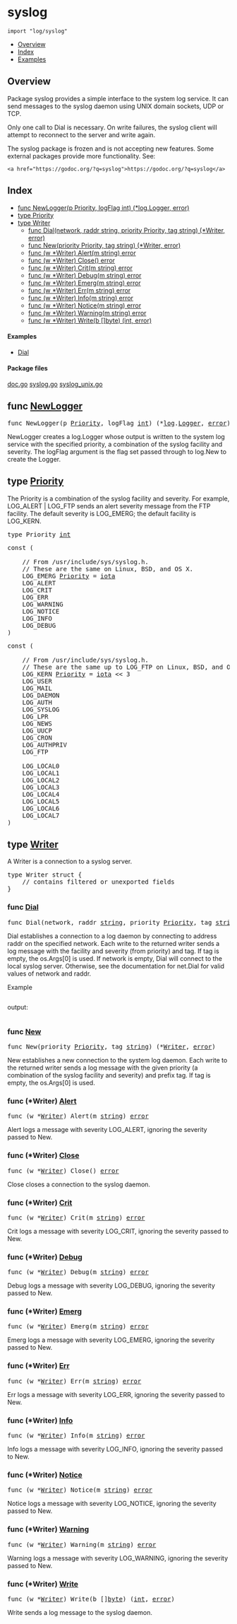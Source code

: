 

# syslog
`import "log/syslog"`

* [Overview](#pkg-overview)
* [Index](#pkg-index)
* [Examples](#pkg-examples)

## <a id="pkg-overview">Overview</a>
Package syslog provides a simple interface to the system log
service. It can send messages to the syslog daemon using UNIX
domain sockets, UDP or TCP.

Only one call to Dial is necessary. On write failures,
the syslog client will attempt to reconnect to the server
and write again.

The syslog package is frozen and is not accepting new features.
Some external packages provide more functionality. See:


	<a href="https://godoc.org/?q=syslog">https://godoc.org/?q=syslog</a>




## <a id="pkg-index">Index</a>
* [func NewLogger(p Priority, logFlag int) (*log.Logger, error)](#NewLogger)
* [type Priority](#Priority)
* [type Writer](#Writer)
  * [func Dial(network, raddr string, priority Priority, tag string) (*Writer, error)](#Dial)
  * [func New(priority Priority, tag string) (*Writer, error)](#New)
  * [func (w *Writer) Alert(m string) error](#Writer.Alert)
  * [func (w *Writer) Close() error](#Writer.Close)
  * [func (w *Writer) Crit(m string) error](#Writer.Crit)
  * [func (w *Writer) Debug(m string) error](#Writer.Debug)
  * [func (w *Writer) Emerg(m string) error](#Writer.Emerg)
  * [func (w *Writer) Err(m string) error](#Writer.Err)
  * [func (w *Writer) Info(m string) error](#Writer.Info)
  * [func (w *Writer) Notice(m string) error](#Writer.Notice)
  * [func (w *Writer) Warning(m string) error](#Writer.Warning)
  * [func (w *Writer) Write(b []byte) (int, error)](#Writer.Write)


#### <a id="pkg-examples">Examples</a>
* [Dial](#example_Dial)


#### <a id="pkg-files">Package files</a>
[doc.go](https://golang.org/src/log/syslog/doc.go) [syslog.go](https://golang.org/src/log/syslog/syslog.go) [syslog_unix.go](https://golang.org/src/log/syslog/syslog_unix.go) 






## <a id="NewLogger">func</a> [NewLogger](https://golang.org/src/log/syslog/syslog.go?s=7405:7465#L299)
<pre>func NewLogger(p <a href="#Priority">Priority</a>, logFlag <a href="/pkg/builtin/#int">int</a>) (*<a href="/pkg/log/">log</a>.<a href="/pkg/log/#Logger">Logger</a>, <a href="/pkg/builtin/#error">error</a>)</pre>
NewLogger creates a log.Logger whose output is written to the
system log service with the specified priority, a combination of
the syslog facility and severity. The logFlag argument is the flag
set passed through to log.New to create the Logger.





## <a id="Priority">type</a> [Priority](https://golang.org/src/log/syslog/syslog.go?s=521:538#L14)
The Priority is a combination of the syslog facility and
severity. For example, LOG_ALERT | LOG_FTP sends an alert severity
message from the FTP facility. The default severity is LOG_EMERG;
the default facility is LOG_KERN.


<pre>type Priority <a href="/pkg/builtin/#int">int</a></pre>



<pre>const (

    <span class="comment">// From /usr/include/sys/syslog.h.</span>
    <span class="comment">// These are the same on Linux, BSD, and OS X.</span>
    <span id="LOG_EMERG">LOG_EMERG</span> <a href="#Priority">Priority</a> = <a href="/pkg/builtin/#iota">iota</a>
    <span id="LOG_ALERT">LOG_ALERT</span>
    <span id="LOG_CRIT">LOG_CRIT</span>
    <span id="LOG_ERR">LOG_ERR</span>
    <span id="LOG_WARNING">LOG_WARNING</span>
    <span id="LOG_NOTICE">LOG_NOTICE</span>
    <span id="LOG_INFO">LOG_INFO</span>
    <span id="LOG_DEBUG">LOG_DEBUG</span>
)</pre>

<pre>const (

    <span class="comment">// From /usr/include/sys/syslog.h.</span>
    <span class="comment">// These are the same up to LOG_FTP on Linux, BSD, and OS X.</span>
    <span id="LOG_KERN">LOG_KERN</span> <a href="#Priority">Priority</a> = <a href="/pkg/builtin/#iota">iota</a> &lt;&lt; 3
    <span id="LOG_USER">LOG_USER</span>
    <span id="LOG_MAIL">LOG_MAIL</span>
    <span id="LOG_DAEMON">LOG_DAEMON</span>
    <span id="LOG_AUTH">LOG_AUTH</span>
    <span id="LOG_SYSLOG">LOG_SYSLOG</span>
    <span id="LOG_LPR">LOG_LPR</span>
    <span id="LOG_NEWS">LOG_NEWS</span>
    <span id="LOG_UUCP">LOG_UUCP</span>
    <span id="LOG_CRON">LOG_CRON</span>
    <span id="LOG_AUTHPRIV">LOG_AUTHPRIV</span>
    <span id="LOG_FTP">LOG_FTP</span>

    <span id="LOG_LOCAL0">LOG_LOCAL0</span>
    <span id="LOG_LOCAL1">LOG_LOCAL1</span>
    <span id="LOG_LOCAL2">LOG_LOCAL2</span>
    <span id="LOG_LOCAL3">LOG_LOCAL3</span>
    <span id="LOG_LOCAL4">LOG_LOCAL4</span>
    <span id="LOG_LOCAL5">LOG_LOCAL5</span>
    <span id="LOG_LOCAL6">LOG_LOCAL6</span>
    <span id="LOG_LOCAL7">LOG_LOCAL7</span>
)</pre>









## <a id="Writer">type</a> [Writer](https://golang.org/src/log/syslog/syslog.go?s=1273:1432#L66)
A Writer is a connection to a syslog server.


<pre>type Writer struct {
    <span class="comment">// contains filtered or unexported fields</span>
}
</pre>









### <a id="Dial">func</a> [Dial](https://golang.org/src/log/syslog/syslog.go?s=2740:2820#L108)
<pre>func Dial(network, raddr <a href="/pkg/builtin/#string">string</a>, priority <a href="#Priority">Priority</a>, tag <a href="/pkg/builtin/#string">string</a>) (*<a href="#Writer">Writer</a>, <a href="/pkg/builtin/#error">error</a>)</pre>
Dial establishes a connection to a log daemon by connecting to
address raddr on the specified network. Each write to the returned
writer sends a log message with the facility and severity
(from priority) and tag. If tag is empty, the os.Args[0] is used.
If network is empty, Dial will connect to the local syslog server.
Otherwise, see the documentation for net.Dial for valid values
of network and raddr.



<a id="example_Dial">Example</a>


```go
```

output:
```txt
```


### <a id="New">func</a> [New](https://golang.org/src/log/syslog/syslog.go?s=2215:2271#L97)
<pre>func New(priority <a href="#Priority">Priority</a>, tag <a href="/pkg/builtin/#string">string</a>) (*<a href="#Writer">Writer</a>, <a href="/pkg/builtin/#error">error</a>)</pre>
New establishes a new connection to the system log daemon. Each
write to the returned writer sends a log message with the given
priority (a combination of the syslog facility and severity) and
prefix tag. If tag is empty, the os.Args[0] is used.






### <a id="Writer.Alert">func</a> (\*Writer) [Alert](https://golang.org/src/log/syslog/syslog.go?s=4429:4467#L190)
<pre>func (w *<a href="#Writer">Writer</a>) Alert(m <a href="/pkg/builtin/#string">string</a>) <a href="/pkg/builtin/#error">error</a></pre>
Alert logs a message with severity LOG_ALERT, ignoring the severity
passed to New.




### <a id="Writer.Close">func</a> (\*Writer) [Close](https://golang.org/src/log/syslog/syslog.go?s=3996:4026#L169)
<pre>func (w *<a href="#Writer">Writer</a>) Close() <a href="/pkg/builtin/#error">error</a></pre>
Close closes a connection to the syslog daemon.




### <a id="Writer.Crit">func</a> (\*Writer) [Crit](https://golang.org/src/log/syslog/syslog.go?s=4613:4650#L197)
<pre>func (w *<a href="#Writer">Writer</a>) Crit(m <a href="/pkg/builtin/#string">string</a>) <a href="/pkg/builtin/#error">error</a></pre>
Crit logs a message with severity LOG_CRIT, ignoring the severity
passed to New.




### <a id="Writer.Debug">func</a> (\*Writer) [Debug](https://golang.org/src/log/syslog/syslog.go?s=5541:5579#L232)
<pre>func (w *<a href="#Writer">Writer</a>) Debug(m <a href="/pkg/builtin/#string">string</a>) <a href="/pkg/builtin/#error">error</a></pre>
Debug logs a message with severity LOG_DEBUG, ignoring the severity
passed to New.




### <a id="Writer.Emerg">func</a> (\*Writer) [Emerg](https://golang.org/src/log/syslog/syslog.go?s=4243:4281#L183)
<pre>func (w *<a href="#Writer">Writer</a>) Emerg(m <a href="/pkg/builtin/#string">string</a>) <a href="/pkg/builtin/#error">error</a></pre>
Emerg logs a message with severity LOG_EMERG, ignoring the severity
passed to New.




### <a id="Writer.Err">func</a> (\*Writer) [Err](https://golang.org/src/log/syslog/syslog.go?s=4793:4829#L204)
<pre>func (w *<a href="#Writer">Writer</a>) Err(m <a href="/pkg/builtin/#string">string</a>) <a href="/pkg/builtin/#error">error</a></pre>
Err logs a message with severity LOG_ERR, ignoring the severity
passed to New.




### <a id="Writer.Info">func</a> (\*Writer) [Info](https://golang.org/src/log/syslog/syslog.go?s=5357:5394#L225)
<pre>func (w *<a href="#Writer">Writer</a>) Info(m <a href="/pkg/builtin/#string">string</a>) <a href="/pkg/builtin/#error">error</a></pre>
Info logs a message with severity LOG_INFO, ignoring the severity
passed to New.




### <a id="Writer.Notice">func</a> (\*Writer) [Notice](https://golang.org/src/log/syslog/syslog.go?s=5171:5210#L218)
<pre>func (w *<a href="#Writer">Writer</a>) Notice(m <a href="/pkg/builtin/#string">string</a>) <a href="/pkg/builtin/#error">error</a></pre>
Notice logs a message with severity LOG_NOTICE, ignoring the
severity passed to New.




### <a id="Writer.Warning">func</a> (\*Writer) [Warning](https://golang.org/src/log/syslog/syslog.go?s=4979:5019#L211)
<pre>func (w *<a href="#Writer">Writer</a>) Warning(m <a href="/pkg/builtin/#string">string</a>) <a href="/pkg/builtin/#error">error</a></pre>
Warning logs a message with severity LOG_WARNING, ignoring the
severity passed to New.




### <a id="Writer.Write">func</a> (\*Writer) [Write](https://golang.org/src/log/syslog/syslog.go?s=3847:3892#L164)
<pre>func (w *<a href="#Writer">Writer</a>) Write(b []<a href="/pkg/builtin/#byte">byte</a>) (<a href="/pkg/builtin/#int">int</a>, <a href="/pkg/builtin/#error">error</a>)</pre>
Write sends a log message to the syslog daemon.







